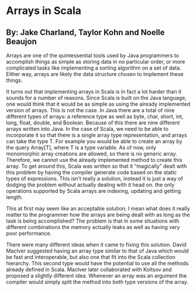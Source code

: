 Arrays in Scala
===============
By: Jake Charland, Taylor Kohn and Noelle Beaujon
-------------------------------------------------
Arrays are one of the quintessential tools used by Java programmers to accomplish things as simple as storing data 
in no particular order, or more complicated tasks like implementing a sorting algorithm on a set of data. Either way, 
arrays are likely the data structure chosen to implement these things. 

It turns out that implementing arrays in Scala is in fact a lot harder than it sounds for a number of reasons. 
Since Scala is built on the Java language, one would think that it would be as simple as using the already implemented 
version of arrays. This is not the case. In Java there are a total of nine different types of arrays: a reference type 
as well as byte, char, short, int, long, float, double, and Boolean. Because of this there are nine different arrays 
written into Java. In the case of Scala, we need to be able to incorporate it so that there is a single array type 
representation, and arrays can take the type T. For example you would be able to create an array by the query Array[T], 
where T is a type variable. As of now, only monomorphic array creations are allowed, so there is no generic array. 
Therefore, we cannot use the already implemented method to create this array. To get around this, Scala was written 
so that it “magically” dealt with this problem by having the compiler generate code based on the static types of 
expressions. This isn’t really a solution, instead it is just a way of dodging the problem without actually dealing 
with it head on. the only operations supported by Scala arrays are indexing, updating and getting length.

This at first may seem like an acceptable solution; I mean what does it really matter to the programmer how the 
arrays are being dealt with as long as the task is being accomplished? The problem is that in some situations with 
different combinations the memory actually leaks as well as having very poor performance. 

There were many different ideas when it came to fixing this solution. David MacIver suggested having an array type 
similar to that of Java which would be fast and interoperable, but also one that fit into the Scala collection hierarchy. 
This second type would have the potential to use all the methods already defined in Scala. MacIver later collaborated 
with Koltsov and proposed a slightly different idea. Whenever an array was an argument the compiler would simply split 
the method into both type versions of the array.
